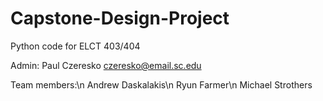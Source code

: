 # Capstone-Design-Project
Python code for ELCT 403/404

Admin:
Paul Czeresko
czeresko@email.sc.edu

Team members:\n
Andrew Daskalakis\n
Ryun Farmer\n
Michael Strothers
